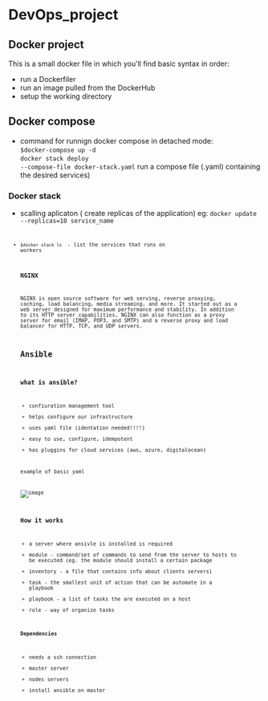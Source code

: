 # DevOps_project


## Docker project

This is a small docker file in which you'll find basic syntax in order:
* run a Dockerfiler
* run an image pulled from the DockerHub
* setup the working directory
## Docker compose

* command for runnign docker compose in detached mode: <br>
  <code>$docker-compose up -d</code> <br>
  <code>docker stack deploy --compose-file docker-stack.yaml</code> run a compose file (.yaml) containing the desired services)


### Docker stack
* scalling aplicaton ( create replicas of the application) eg: <code>docker update --replicas=10 service_name<code> <br>
* <code>$docker stack ls </code> - list the services that runs on workers

  ### NGINX
  NGINX is open source software for web serving, reverse proxying, caching, load balancing, media streaming, and more. It started out as a web server designed for maximum performance and stability. In addition to its HTTP server capabilities, NGINX can also function as a proxy server for email (IMAP, POP3, and SMTP) and a reverse proxy and load balancer for HTTP, TCP, and UDP servers.


  ## Ansible
  ### what is ansible?
  * confiuration management tool
  * helps configure our infrastructure
  * uses yaml file (identation needed!!!!)
  * easy to use, configure, idempotent
  * has pluggins for cloud services (aws, azure, digitalocean)


  example of basic yaml
  
  ![image](https://github.com/caplearazvan/DevOps_project/assets/82647846/0c0fe172-3157-416e-a224-955882eb67b4)


  ### How it works

    * a server where ansivle is installed is required
    * module - command/set of commands to send from the server to hosts to be executed (eg. the module should install a certain package
    * inventory - a file that contains info about clients servers)
    * task - the smallest unit of action that can be automate in a playbook
    * playbook - a list of tasks the are executed on a host
    * role - way of organize tasks

  #### Dependencies
  
    * needs a ssh connection
    * master server
    * nodes servers
    * install ansible on master 























